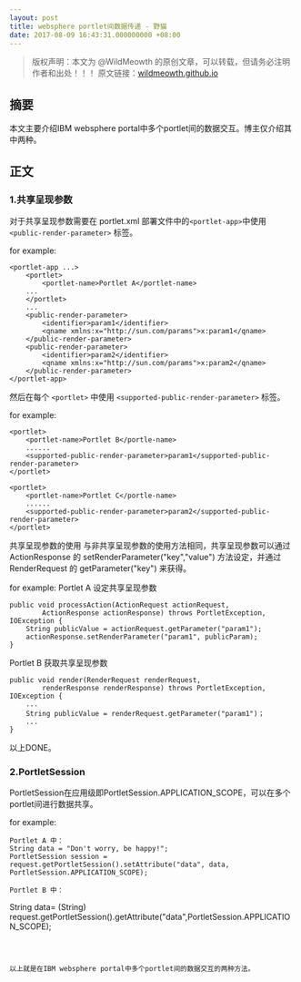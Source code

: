 ```yaml
---
layout: post
title: websphere portlet间数据传递 - 野猫
date: 2017-08-09 16:43:31.000000000 +08:00
---
```


>版权声明：本文为 @WildMeowth
的原创文章，可以转载，但请务必注明作者和出处！！！
原文链接：[wildmeowth.github.io](http://wildmeowth.github.io/2017/08/portlet-data-transfer/)

## 摘要

本文主要介绍IBM websphere portal中多个portlet间的数据交互。博主仅介绍其中两种。

## 正文

### 1.共享呈现参数

对于共享呈现参数需要在 portlet.xml 部署文件中的```<portlet-app>```中使用 ```<public-render-parameter>``` 标签。

for example:
```
<portlet-app ...>
    <portlet>
        <portlet-name>Portlet A</portlet-name>
    ...
    </portlet>
    ...
	<public-render-parameter>
        <identifier>param1</identifier>
        <qname xmlns:x="http://sun.com/params">x:param1</qname>
    </public-render-parameter>
    <public-render-parameter>
        <identifier>param2</identifier>
        <qname xmlns:x="http://sun.com/params">x:param2</qname>
    </public-render-parameter>
</portlet-app>
```

然后在每个 ```<portlet>``` 中使用 ```<supported-public-render-parameter>``` 标签。

for example:
```
<portlet>
    <portlet-name>Portlet B</portle-name>
    ......
    <supported-public-render-parameter>param1</supported-public-render-parameter>
</portlet>    
 
<portlet>
    <portlet-name>Portlet C</portle-name>
    ......
    <supported-public-render-parameter>param2</supported-public-render-parameter>
</portlet>
```


共享呈现参数的使用
与非共享呈现参数的使用方法相同，共享呈现参数可以通过 ActionResponse 的 setRenderParameter("key","value") 方法设定，并通过 RenderRequest 的 getParameter("key") 来获得。

for example:
Portlet A 设定共享呈现参数
```
public void processAction(ActionRequest actionRequest,
        ActionResponse actionResponse) throws PortletException, IOException {
    String publicValue = actionRequest.getParameter("param1");
    actionResponse.setRenderParameter("param1", publicParam);
}
```

Portlet B 获取共享呈现参数
```
public void render(RenderRequest renderRequest,
        renderResponse renderResponse) throws PortletException, IOException {
    ...
    String publicValue = renderRequest.getParameter("param1")；
    ...
}
```

以上DONE。

### 2.PortletSession

PortletSession在应用级即PortletSession.APPLICATION_SCOPE，可以在多个portlet间进行数据共享。

for example:
```
Portlet A 中：
String data = "Don't worry, be happy!";
PortletSession session = request.getPortletSession().setAttribute("data", data, PortletSession.APPLICATION_SCOPE);

Portlet B 中：
```
String data= (String) request.getPortletSession().getAttribute("data",PortletSession.APPLICATION_SCOPE);
```



以上就是在IBM websphere portal中多个portlet间的数据交互的两种方法。


